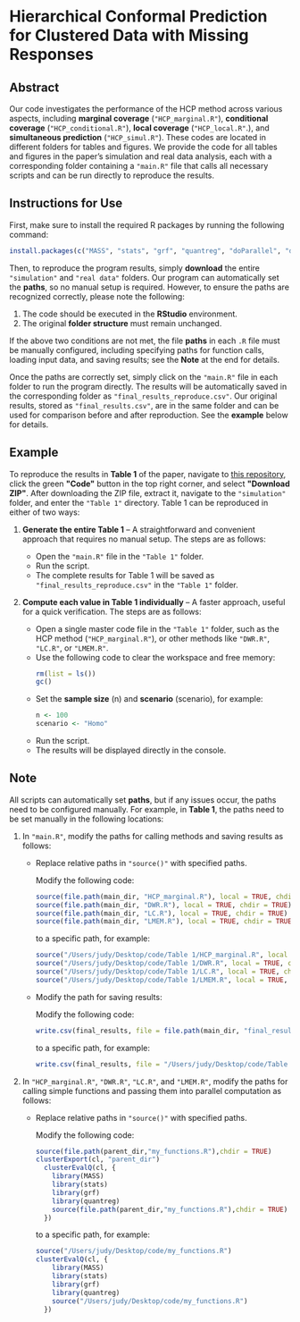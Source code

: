 # Hierarchical Conformal Prediction for Clustered Data with Missing Responses


## Abstract
Our code investigates the performance of the HCP method across various aspects, including **marginal coverage** (`"HCP_marginal.R"`), **conditional coverage** (`"HCP_conditional.R"`), **local coverage**  (`"HCP_local.R"`.), and **simultaneous prediction** (`"HCP_simul.R"`). These codes are located in different folders for tables and figures.
We provide the code for all tables and figures in the paper’s simulation and real data analysis, each with a corresponding folder containing a `"main.R"` file that calls all necessary scripts and can be run directly to reproduce the results.



## Instructions for Use
First, make sure to install the required R packages by running the following command:
```R
install.packages(c("MASS", "stats", "grf", "quantreg", "doParallel", "doRNG", "lme4", "merTools", "randomForest", "rstudioapi", "ggplot2", "gridExtra"))
```

Then, to reproduce the program results, simply **download** the entire `"simulation"` and `"real data"` folders.
Our program can automatically set the **paths**, so no manual setup is required.
However, to ensure the paths are recognized correctly, please note the following:
1. The code should be executed in the **RStudio** environment.
2. The original **folder structure** must remain unchanged.


If the above two conditions are not met, the file **paths** in each `.R` file must be manually configured, including specifying paths for function calls, loading input data, and saving results; 
see the **Note** at the end for details. 

Once the paths are correctly set, simply click on the `"main.R"` file in each folder to run the program directly. 
The results will be automatically saved in the corresponding folder as `"final_results_reproduce.csv"`. 
Our original results, stored as `"final_results.csv"`, are in the same folder and can be used for comparison before and after reproduction.
See the **example**  below for details.  

## Example
To reproduce the results in **Table 1** of the paper, navigate to [this repository](https://github.com/judywangstat/HCP.git), click the green **"Code"** button in the top right corner, and select **"Download ZIP"**.
After downloading the ZIP file, extract it, navigate to the `"simulation"` folder, and enter the `"Table 1"` directory.
Table 1 can be reproduced in either of two ways:
1. **Generate the entire Table 1** – A straightforward and convenient approach that requires no manual setup. The steps are as follows:
     - Open the `"main.R"` file in the `"Table 1"` folder.  
     - Run the script.  
     - The complete results for Table 1 will be saved as `"final_results_reproduce.csv"` in the `"Table 1"` folder.
     
2. **Compute each value in Table 1 individually** – A faster approach, useful for a quick verification.  The steps are as follows:
   - Open a single master code file in the `"Table 1"` folder, such as the HCP method (`"HCP_marginal.R"`), or other methods like `"DWR.R"`, `"LC.R"`, or `"LMEM.R"`.
   - Use the following code to clear the workspace and free memory:
     ```R
     rm(list = ls())  
     gc()
     ```  
   - Set the **sample size** (n) and **scenario** (scenario), for example:  
     ```R
     n <- 100  
     scenario <- "Homo"
     ```  
   - Run the script.  
   - The results will be displayed directly in the console.



## Note 
All scripts can automatically set **paths**, but if any issues occur, the paths need to be configured manually.  For example, in **Table 1**, the paths need to be set manually in the following locations:  

1.  In `"main.R"`, modify the paths for calling methods and saving results as follows:

     - Replace relative paths in `"source()"` with specified paths.  

       Modify the following code:  
        ```R
        source(file.path(main_dir, "HCP_marginal.R"), local = TRUE, chdir = TRUE)
        source(file.path(main_dir, "DWR.R"), local = TRUE, chdir = TRUE)
        source(file.path(main_dir, "LC.R"), local = TRUE, chdir = TRUE)
        source(file.path(main_dir, "LMEM.R"), local = TRUE, chdir = TRUE)
        ```
       to a specific path, for example:  
        ```R
        source("/Users/judy/Desktop/code/Table 1/HCP_marginal.R", local = TRUE, chdir = TRUE)
        source("/Users/judy/Desktop/code/Table 1/DWR.R", local = TRUE, chdir = TRUE)
        source("/Users/judy/Desktop/code/Table 1/LC.R", local = TRUE, chdir = TRUE)
        source("/Users/judy/Desktop/code/Table 1/LMEM.R", local = TRUE, chdir = TRUE)
        ```

      -  Modify the path for saving results:
   
         Modify the following code:  
         ```R
         write.csv(final_results, file = file.path(main_dir, "final_results_reproduce.csv"), row.names = FALSE)
         ```
         to a specific path, for example:  
         ```R
         write.csv(final_results, file = "/Users/judy/Desktop/code/Table 1/final_results_reproduce.csv", row.names = TRUE)
         ```
2. In `"HCP_marginal.R"`, `"DWR.R"`, `"LC.R"`, and `"LMEM.R"`, modify the paths for calling simple functions and passing them into parallel computation as follows:  

    - Replace relative paths in `"source()"` with specified paths.  

      Modify the following code:  
        ```R
        source(file.path(parent_dir,"my_functions.R"),chdir = TRUE)
        clusterExport(cl, "parent_dir")
          clusterEvalQ(cl, {
            library(MASS)
            library(stats)
            library(grf)
            library(quantreg)
            source(file.path(parent_dir,"my_functions.R"),chdir = TRUE)
          })
        ```
      to a specific path, for example:  
        ```R
        source("/Users/judy/Desktop/code/my_functions.R")
        clusterEvalQ(cl, {
            library(MASS)
            library(stats)
            library(grf)
            library(quantreg)
            source("/Users/judy/Desktop/code/my_functions.R")
          })
        ```

